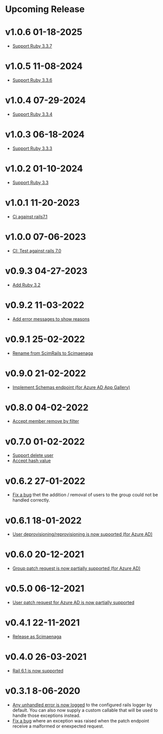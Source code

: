 # Upcoming Release

# v1.0.6 01-18-2025

- [Support Ruby 3.3.7](https://github.com/StudistCorporation/scimaenaga/pull/58)

# v1.0.5 11-08-2024

- [Support Ruby 3.3.6](https://github.com/StudistCorporation/scimaenaga/pull/56)

# v1.0.4 07-29-2024

- [Support Ruby 3.3.4](https://github.com/StudistCorporation/scimaenaga/pull/54)

# v1.0.3 06-18-2024

- [Support Ruby 3.3.3](https://github.com/StudistCorporation/scimaenaga/pull/52)

# v1.0.2 01-10-2024

- [Support Ruby 3.3](https://github.com/StudistCorporation/scimaenaga/pull/50)

# v1.0.1 11-20-2023

- [Ci against rails7.1](https://github.com/StudistCorporation/scimaenaga/pull/48)

# v1.0.0 07-06-2023

- [CI: Test against rails 7.0](https://github.com/StudistCorporation/scimaenaga/pull/43)

# v0.9.3 04-27-2023

- [Add Ruby 3.2](https://github.com/StudistCorporation/scimaenaga/pull/41)

# v0.9.2 11-03-2022

- [Add error messages to show reasons](https://github.com/StudistCorporation/scimaenaga/pull/34)

# v0.9.1 25-02-2022

- [Rename from ScimRails to Scimaenaga](https://github.com/StudistCorporation/scimaenaga/pull/32)

# v0.9.0 21-02-2022

- [Implement Schemas endpoint (for Azure AD App Gallery)](https://github.com/StudistCorporation/scimaenaga/pull/28)

# v0.8.0 04-02-2022

- [Accept member remove by filter](https://github.com/StudistCorporation/scimaenaga/pull/26)

# v0.7.0 01-02-2022

- [Support delete user](https://github.com/StudistCorporation/scimaenaga/pull/20)
- [Accept hash value](https://github.com/StudistCorporation/scimaenaga/pull/21)

# v0.6.2 27-01-2022

- [Fix a bug](https://github.com/StudistCorporation/scimaenaga/pull/22) thet the addition / removal of users to the group could not be handled correctly.

# v0.6.1 18-01-2022

- [User deprovisioning/reprovisioning is now supoorted (for Azure AD)](https://github.com/StudistCorporation/scimaenaga/pull/17)

# v0.6.0 20-12-2021

- [Group patch request is now partially supported (for Azure AD)](https://github.com/StudistCorporation/scimaenaga/pull/14)

# v0.5.0 06-12-2021

- [User patch request for Azure AD is now partially supported](https://github.com/StudistCorporation/scimaenaga/pull/9)

# v0.4.1 22-11-2021

- [Release as Scimaenaga](https://github.com/StudistCorporation/scimaenaga/pull/3)

# v0.4.0 26-03-2021

- [Rail 6.1 is now supported](https://github.com/lessonly/scim_rails/pull/41)

# v0.3.1 8-06-2020

- [Any unhandled error is now logged](https://github.com/lessonly/scim_rails/pull/27) to the configured rails logger by default. You can also now supply a custom callable that will be used to handle those exceptions instead.
- [Fix a bug](https://github.com/lessonly/scim_rails/pull/30) where an exception was raised when the patch endpoint receive a malformed or enexpected request.
